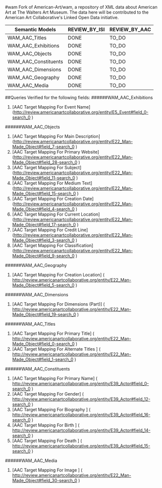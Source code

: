 #wam
Fork of American-Art/wam, a repository of XML data about American Art at The Walters Art Museum. The data here will be contributed to the American Art Collaborative's Linked Open Data initiative.

| Semantic Models                 | REVIEW_BY_ISI | REVIEW_BY_AAC |
|---------------------------------|---------------|---------------|
| WAM_AAC_Titles                  |     DONE      |     TO_DO     |
| WAM_AAC_Exhibitions             |     DONE      |     TO_DO     |
| WAM_AAC_Objects                 |     DONE      |     TO_DO     |
| WAM_AAC_Constituents            |     DONE      |     TO_DO     |
| WAM_AAC_Dimensions              |     DONE      |     TO_DO     |
| WAM_AAC_Geography               |     DONE      |     TO_DO     |
| WAM_AAC_Media                   |     DONE      |     TO_DO     |


##Queries Verified for the following fields:
######WAM_AAC_Exhibitions
1. [AAC Target Mapping For Event Name] (http://review.americanartcollaborative.org/entity/E5_Event#field_0-search_0 )

######WAM_AAC_Objects
1. [AAC Target Mapping For Main Description] (http://review.americanartcollaborative.org/entity/E22_Man-Made_Object#field_7-search_0  )
2. [AAC Target Mapping For Primary Website] (http://review.americanartcollaborative.org/entity/E22_Man-Made_Object#field_28-search_0  )
3. [AAC Target Mapping For Subject] (http://review.americanartcollaborative.org/entity/E22_Man-Made_Object#field_11-search_0  )
4. [AAC Target Mapping For Medium Text] (http://review.americanartcollaborative.org/entity/E22_Man-Made_Object#field_15-search_0	 )
5. [AAC Target Mapping For Creation Date] (http://review.americanartcollaborative.org/entity/E22_Man-Made_Object#field_4-search_0	 )
6. [AAC Target Mapping For Current Location] (http://review.americanartcollaborative.org/entity/E22_Man-Made_Object#field_17-search_0	 )
7. [AAC Target Mapping For Credit Line] (http://review.americanartcollaborative.org/entity/E22_Man-Made_Object#field_3-search_0	 )
8. [AAC Target Mapping For Classification] (http://review.americanartcollaborative.org/entity/E22_Man-Made_Object#field_9-search_0	 )

######WAM_AAC_Geography
1. [AAC Target Mapping For Creation Location] (	http://review.americanartcollaborative.org/entity/E22_Man-Made_Object#field_5-search_0 )

######WAM_AAC_Dimensions
1. [AAC Target Mapping For Dimensions (Part)] (	http://review.americanartcollaborative.org/entity/E22_Man-Made_Object#field_19-search_0	 )

######WAM_AAC_Titles
1. [AAC Target Mapping For Primary Title] (		http://review.americanartcollaborative.org/entity/E22_Man-Made_Object#field_0-search_0 )
2. [AAC Target Mapping For Alternate Titles	] (	http://review.americanartcollaborative.org/entity/E22_Man-Made_Object#field_1-search_0 )
  
######WAM_AAC_Constituents
1. [AAC Target Mapping For Primary Name] (		http://review.americanartcollaborative.org/entity/E39_Actor#field_0-search_0 )
2. [AAC Target Mapping For Gender] (		http://review.americanartcollaborative.org/entity/E39_Actor#field_12-search_0 )
3. [AAC Target Mapping For Biography	] (	http://review.americanartcollaborative.org/entity/E39_Actor#field_16-search_0 )
4. [AAC Target Mapping For Birth	] (		http://review.americanartcollaborative.org/entity/E39_Actor#field_14-search_0 )
5. [AAC Target Mapping For Death	] (		http://review.americanartcollaborative.org/entity/E39_Actor#field_15-search_0 )

######WAM_AAC_Media
1. [AAC Target Mapping For Image	] (		http://review.americanartcollaborative.org/entity/E22_Man-Made_Object#field_30-search_0 )

